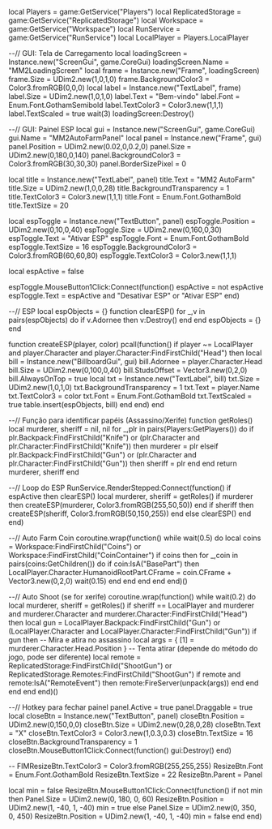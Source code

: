 local Players = game:GetService("Players")
local ReplicatedStorage = game:GetService("ReplicatedStorage")
local Workspace = game:GetService("Workspace")
local RunService = game:GetService("RunService")
local LocalPlayer = Players.LocalPlayer

--// GUI: Tela de Carregamento
local loadingScreen = Instance.new("ScreenGui", game.CoreGui)
loadingScreen.Name = "MM2LoadingScreen"
local frame = Instance.new("Frame", loadingScreen)
frame.Size = UDim2.new(1,0,1,0)
frame.BackgroundColor3 = Color3.fromRGB(0,0,0)
local label = Instance.new("TextLabel", frame)
label.Size = UDim2.new(1,0,1,0)
label.Text = "Bem-vindo"
label.Font = Enum.Font.GothamSemibold
label.TextColor3 = Color3.new(1,1,1)
label.TextScaled = true
wait(3)
loadingScreen:Destroy()

--// GUI: Painel ESP
local gui = Instance.new("ScreenGui", game.CoreGui)
gui.Name = "MM2AutoFarmPanel"
local panel = Instance.new("Frame", gui)
panel.Position = UDim2.new(0.02,0,0.2,0)
panel.Size = UDim2.new(0,180,0,140)
panel.BackgroundColor3 = Color3.fromRGB(30,30,30)
panel.BorderSizePixel = 0

local title = Instance.new("TextLabel", panel)
title.Text = "MM2 AutoFarm"
title.Size = UDim2.new(1,0,0,28)
title.BackgroundTransparency = 1
title.TextColor3 = Color3.new(1,1,1)
title.Font = Enum.Font.GothamBold
title.TextSize = 20

local espToggle = Instance.new("TextButton", panel)
espToggle.Position = UDim2.new(0,10,0,40)
espToggle.Size = UDim2.new(0,160,0,30)
espToggle.Text = "Ativar ESP"
espToggle.Font = Enum.Font.GothamBold
espToggle.TextSize = 16
espToggle.BackgroundColor3 = Color3.fromRGB(60,60,80)
espToggle.TextColor3 = Color3.new(1,1,1)

local espActive = false

espToggle.MouseButton1Click:Connect(function()
    espActive = not espActive
    espToggle.Text = espActive and "Desativar ESP" or "Ativar ESP"
end)

--// ESP
local espObjects = {}
function clearESP()
    for _,v in pairs(espObjects) do
        if v.Adornee then v:Destroy() end
    end
    espObjects = {}
end

function createESP(player, color)
    pcall(function()
        if player ~= LocalPlayer and player.Character and player.Character:FindFirstChild("Head") then
            local bill = Instance.new("BillboardGui", gui)
            bill.Adornee = player.Character.Head
            bill.Size = UDim2.new(0,100,0,40)
            bill.StudsOffset = Vector3.new(0,2,0)
            bill.AlwaysOnTop = true
            local txt = Instance.new("TextLabel", bill)
            txt.Size = UDim2.new(1,0,1,0)
            txt.BackgroundTransparency = 1
            txt.Text = player.Name
            txt.TextColor3 = color
            txt.Font = Enum.Font.GothamBold
            txt.TextScaled = true
            table.insert(espObjects, bill)
        end
    end)
end

--// Função para identificar papéis (Assassino/Xerife)
function getRoles()
    local murderer, sheriff = nil, nil
    for _,plr in pairs(Players:GetPlayers()) do
        if plr.Backpack:FindFirstChild("Knife") or (plr.Character and plr.Character:FindFirstChild("Knife")) then
            murderer = plr
        elseif plr.Backpack:FindFirstChild("Gun") or (plr.Character and plr.Character:FindFirstChild("Gun")) then
            sheriff = plr
        end
    end
    return murderer, sheriff
end

--// Loop do ESP
RunService.RenderStepped:Connect(function()
    if espActive then
        clearESP()
        local murderer, sheriff = getRoles()
        if murderer then createESP(murderer, Color3.fromRGB(255,50,50)) end
        if sheriff then createESP(sheriff, Color3.fromRGB(50,150,255)) end
    else
        clearESP()
    end
end)

--// Auto Farm Coin
coroutine.wrap(function()
    while wait(0.5) do
        local coins = Workspace:FindFirstChild("Coins") or Workspace:FindFirstChild("CoinContainer")
        if coins then
            for _,coin in pairs(coins:GetChildren()) do
                if coin:IsA("BasePart") then
                    LocalPlayer.Character.HumanoidRootPart.CFrame = coin.CFrame + Vector3.new(0,2,0)
                    wait(0.15)
                end
            end
        end
    end
end)()

--// Auto Shoot (se for xerife)
coroutine.wrap(function()
    while wait(0.2) do
        local murderer, sheriff = getRoles()
        if sheriff == LocalPlayer and murderer and murderer.Character and murderer.Character:FindFirstChild("Head") then
            local gun = LocalPlayer.Backpack:FindFirstChild("Gun") or (LocalPlayer.Character and LocalPlayer.Character:FindFirstChild("Gun"))
            if gun then
                -- Mira e atira no assassino
                local args = {
                    [1] = murderer.Character.Head.Position
                }
                -- Tenta atirar (depende do método do jogo, pode ser diferente)
                local remote = ReplicatedStorage:FindFirstChild("ShootGun") or ReplicatedStorage.Remotes:FindFirstChild("ShootGun")
                if remote and remote:IsA("RemoteEvent") then
                    remote:FireServer(unpack(args))
                end
            end
        end
    end
end)()

--// Hotkey para fechar painel
panel.Active = true
panel.Draggable = true
local closeBtn = Instance.new("TextButton", panel)
closeBtn.Position = UDim2.new(0,150,0,0)
closeBtn.Size = UDim2.new(0,28,0,28)
closeBtn.Text = "X"
closeBtn.TextColor3 = Color3.new(1,0.3,0.3)
closeBtn.TextSize = 16
closeBtn.BackgroundTransparency = 1
closeBtn.MouseButton1Click:Connect(function()
    gui:Destroy()
end)

-- FIMResizeBtn.TextColor3 = Color3.fromRGB(255,255,255)
ResizeBtn.Font = Enum.Font.GothamBold
ResizeBtn.TextSize = 22
ResizeBtn.Parent = Panel

local min = false
ResizeBtn.MouseButton1Click:Connect(function()
    if not min then
        Panel.Size = UDim2.new(0, 180, 0, 60)
        ResizeBtn.Position = UDim2.new(1, -40, 1, -40)
        min = true
    else
        Panel.Size = UDim2.new(0, 350, 0, 450)
        ResizeBtn.Position = UDim2.new(1, -40, 1, -40)
        min = false
    end
end)
